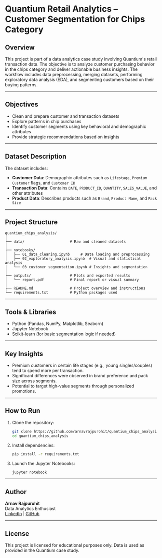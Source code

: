 # Quantium Retail Analytics – Customer Segmentation for Chips Category

## Overview

This project is part of a data analytics case study involving Quantium's retail transaction data. The objective is to analyze customer purchasing behavior in the chips category and deliver actionable business insights. The workflow includes data preprocessing, merging datasets, performing exploratory data analysis (EDA), and segmenting customers based on their buying patterns.

---

## Objectives

- Clean and prepare customer and transaction datasets
- Explore patterns in chip purchases
- Identify customer segments using key behavioral and demographic attributes
- Provide strategic recommendations based on insights

---

## Dataset Description

The dataset includes:
- **Customer Data**: Demographic attributes such as `Lifestage`, `Premium Customer` flags, and `Customer ID`
- **Transaction Data**: Contains `DATE`, `PRODUCT_ID`, `QUANTITY`, `SALES_VALUE`, and other attributes
- **Product Data**: Describes products such as `Brand`, `Product Name`, and `Pack Size`

---

## Project Structure

```
quantium_chips_analysis/
│
├── data/                     # Raw and cleaned datasets
│
├── notebooks/
│   ├── 01_data_cleaning.ipynb     # Data loading and preprocessing
│   ├── 02_exploratory_analysis.ipynb  # Visual and statistical analysis
│   └── 03_customer_segmentation.ipynb # Insights and segmentation
│
├── outputs/                  # Plots and exported results
│   └── report.pdf            # Final report or visual summary
│
├── README.md                 # Project overview and instructions
└── requirements.txt          # Python packages used
```

---

## Tools & Libraries

- Python (Pandas, NumPy, Matplotlib, Seaborn)
- Jupyter Notebook
- Scikit-learn (for basic segmentation logic if needed)

---

## Key Insights

- Premium customers in certain life stages (e.g., young singles/couples) tend to spend more per transaction.
- Significant differences were observed in brand preference and pack size across segments.
- Potential to target high-value segments through personalized promotions.

---

## How to Run

1. Clone the repository:
   ```bash
   git clone https://github.com/arnavrajpurohit/quantium_chips_analysis.git
   cd quantium_chips_analysis
   ```

2. Install dependencies:
   ```bash
   pip install -r requirements.txt
   ```

3. Launch the Jupyter Notebooks:
   ```bash
   jupyter notebook
   ```

---

## Author

**Arnav Rajpurohit**  
Data Analytics Enthusiast  
[LinkedIn](https://www.linkedin.com/in/arnavrajpurohit) | [GitHub](https://github.com/arnavrajpurohit)

---

## License

This project is licensed for educational purposes only. Data is used as provided in the Quantium case study.
